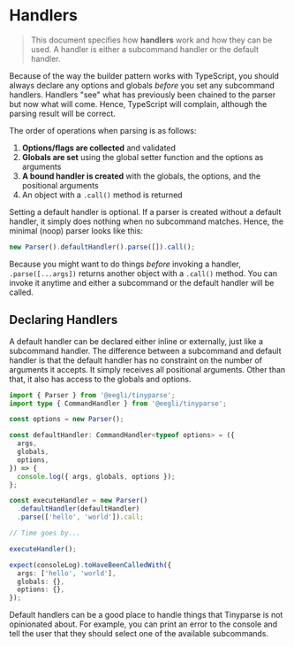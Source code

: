 # Handlers

> This document specifies how **handlers** work and how they can be used. A handler is either a subcommand handler or the default handler.

Because of the way the builder pattern works with TypeScript, you should always declare any options and globals _before_ you set any subcommand handlers. Handlers "see" what has previously been chained to the parser but now what will come. Hence, TypeScript will complain, although the parsing result will be correct.

The order of operations when parsing is as follows:

1. **Options/flags are collected** and validated
2. **Globals are set** using the global setter function and the options as arguments
3. **A bound handler is created** with the globals, the options, and the positional arguments
4. An object with a `.call()` method is returned

Setting a default handler is optional. If a parser is created without a default handler, it simply does nothing when no subcommand matches. Hence, the minimal (noop) parser looks like this:

```ts
new Parser().defaultHandler().parse([]).call();
```

Because you might want to do things _before_ invoking a handler, `.parse([...args])` returns another object with a `.call()` method. You can invoke it anytime and either a subcommand or the default handler will be called.

## Declaring Handlers

A default handler can be declared either inline or externally, just like a subcommand handler. The difference between a subcommand and default handler is that the default handler has no constraint on the number of arguments it accepts. It simply receives all positional arguments. Other than that, it also has access to the globals and options.

```ts
import { Parser } from '@eegli/tinyparse';
import type { CommandHandler } from '@eegli/tinyparse';

const options = new Parser();

const defaultHandler: CommandHandler<typeof options> = ({
  args,
  globals,
  options,
}) => {
  console.log({ args, globals, options });
};

const executeHandler = new Parser()
  .defaultHandler(defaultHandler)
  .parse(['hello', 'world']).call;

// Time goes by...

executeHandler();

expect(consoleLog).toHaveBeenCalledWith({
  args: ['hello', 'world'],
  globals: {},
  options: {},
});
```

Default handlers can be a good place to handle things that Tinyparse is not opinionated about. For example, you can print an error to the console and tell the user that they should select one of the available subcommands.
